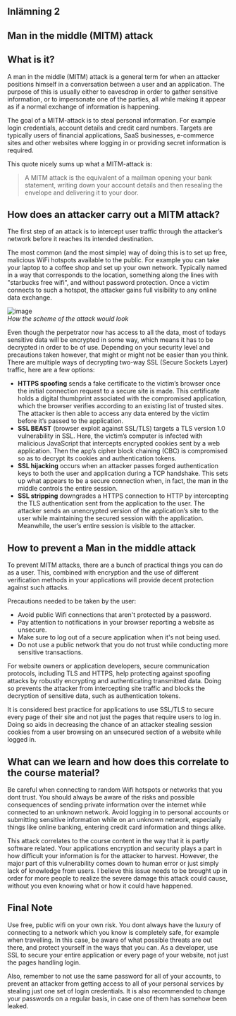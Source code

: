 ## Inlämning 2

## Man in the middle (MITM) attack

## What is it?

A man in the middle (MITM) attack is a general term for when an attacker positions himself in a conversation between a user and an application. The purpose of this is usually either to eavesdrop in order to gather sensitive information, or to impersonate one of the parties, all while making it appear as if a normal exchange of information is happening.

The goal of a MITM-attack is to steal personal information. For example login credentials, account details and credit card numbers. Targets are typically users of financial applications, SaaS businesses, e-commerce sites and other websites where logging in or providing secret information is required.

This quote nicely sums up what a MITM-attack is:
> A MITM attack is the equivalent of a mailman opening your bank statement, writing down your account details and then resealing the envelope and delivering it to your door.

## How does an attacker carry out a MITM attack?

The first step of an attack is to intercept user traffic through the attacker’s network before it reaches its intended destination.

The most common (and the most simple) way of doing this is to set up free, malicious WiFi hotspots available to the public. For example you can take your laptop to a coffee shop and set up your own network. Typically named in a way that corresponds to the location, something along the lines with "starbucks free wifi", and without password protection. Once a victim connects to such a hotspot, the attacker gains full visibility to any online data exchange.


![image](https://user-images.githubusercontent.com/69190482/118667761-8ff47d00-b7f4-11eb-9fd8-72e5679f0da0.png)  
*How the scheme of the attack would look*  

Even though the perpetrator now has access to all the data, most of todays sensitive data will be encrypted in some way, which means it has to be decrypted in order to be of use. Depending on your security level and precautions taken however, that might or might not be easier than you think. There are multiple ways of decrypting two-way SSL (Secure Sockets Layer) traffic, here are a few options:  

- **HTTPS spoofing** sends a fake certificate to the victim’s browser once the initial connection request to a secure site is made. This certificate holds a digital thumbprint associated with the compromised application, which the browser verifies according to an existing list of trusted sites. The attacker is then able to access any data entered by the victim before it’s passed to the application.
- **SSL BEAST** (browser exploit against SSL/TLS) targets a TLS version 1.0 vulnerability in SSL. Here, the victim’s computer is infected with malicious JavaScript that intercepts encrypted cookies sent by a web application. Then the app’s cipher block chaining (CBC) is compromised so as to decrypt its cookies and authentication tokens.
- **SSL hijacking** occurs when an attacker passes forged authentication keys to both the user and application during a TCP handshake. This sets up what appears to be a secure connection when, in fact, the man in the middle controls the entire session.
- **SSL stripping** downgrades a HTTPS connection to HTTP by intercepting the TLS authentication sent from the application to the user. The attacker sends an unencrypted version of the application’s site to the user while maintaining the secured session with the application. Meanwhile, the user’s entire session is visible to the attacker.


## How to prevent a Man in the middle attack

To prevent MITM attacks, there are a bunch of practical things you can do as a user. This, combined with encryption and the use of different verification methods in your applications will provide decent protection against such attacks.

Precautions needed to be taken by the user:  
- Avoid public Wifi connections that aren't protected by a password. 
- Pay attention to notifications in your browser reporting a website as unsecure.
- Make sure to log out of a secure application when it's not being used.
- Do not use a public network that you do not trust while conducting more sensitive transactions.


For website owners or application developers, secure communication protocols, including TLS and HTTPS, help protecting against spoofing attacks by robustly encrypting and authenticating transmitted data. Doing so prevents the attacker from intercepting site traffic and blocks the decryption of sensitive data, such as authentication tokens.

It is considered best practice for applications to use SSL/TLS to secure every page of their site and not just the pages that require users to log in. Doing so aids in decreasing the chance of an attacker stealing session cookies from a user browsing on an unsecured section of a website while logged in.
  
## What can we learn and how does this correlate to the course material?  
  
Be careful when connecting to random Wifi hotspots or networks that you dont trust. You should always be aware of the risks and possible consequences of sending private information over the internet while connected to an unknown network. Avoid logging in to personal accounts or submitting sensitive information while on an unknown network, especially things like online banking, entering credit card information and things alike.

This attack correlates to the course content in the way that it is partly software related. Your applications encryption and security plays a part in how difficult your information is for the attacker to harvest. However, the major part of this vulnerability comes down to human error or just simply lack of knowledge from users. I believe this issue needs to be brought up in order for more people to realize the severe damage this attack could cause, without you even knowing what or how it could have happened. 
  
## Final Note  

Use free, public wifi on your own risk. You dont always have the luxury of connecting to a network which you know is completely safe, for example when travelling. In this case, be aware of what possible threats are out there, and protect yourself in the ways that you can. As a developer, use SSL to secure your entire application or every page of your website, not just the pages handling login.  

Also, remember to not use the same password for all of your accounts, to prevent an attacker from getting access to all of your personal services by stealing just one set of login credentials. It is also recommended to change your passwords on a regular basis, in case one of them has somehow been leaked.

